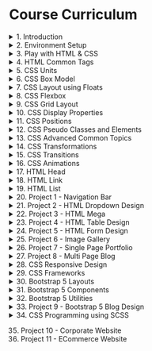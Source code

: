 # Course Curriculum

<details>
<summary>1. Introduction</summary>

- 1.1 [Welcome - Web Design Master Class](https://www.youtube.com/watch?v=1RzKcWEpb5Q)
- 1.2 [Important Announcement | Upload Schedule | Support | GitHub Contribution](https://www.youtube.com/watch?v=usrIIEDBrJU&ab_channel=StackLearner)
  </details>
  <details>
  <summary>2. Environment Setup</summary>

  - 2.1 [Environment Setup Introduction](https://www.youtube.com/watch?v=MR-gmUDhmcU)
  - 2.2 [Install Google Chrome Browser](https://www.youtube.com/watch?v=o6G5Guhh9Tw)
  - 2.3 [Chrome Extensions for Web Designers](https://www.youtube.com/watch?v=TTH0LNmRUYg)
    - 2.3.1 [WhatFont](https://chrome.google.com/webstore/detail/whatfont/jabopobgcpjmedljpbcaablpmlmfcogm)
    - 2.3.1 (Issue Solved) [Issue Fixed - Google Chrome CSS Overview](https://www.youtube.com/watch?v=BKRGuvIgv4Q&list=PL_XxuZqN0xVBPhR5bjBIKyBjTo8pK99gN&index=6&ab_channel=StackLearner)
    - 2.3.2 [ColorZilla](https://chrome.google.com/webstore/detail/colorzilla/bhlhnicpbhignbdhedgjhgdocnmhomnp)
    - 2.3.3 [Page Ruler Redux](https://chrome.google.com/webstore/detail/page-ruler-redux/giejhjebcalaheckengmchjekofhhmal)
    - 2.3.4 [CSS Viewer](https://chrome.google.com/webstore/detail/cssviewer/ggfgijbpiheegefliciemofobhmofgce)
  - 2.4 [Install Visual Studio Code](https://www.youtube.com/watch?v=PhG4XkHawQ4)
  - 2.5 [Important VSCode Extensions](https://www.youtube.com/watch?v=MH5rzixj9OI)
    - 2.5.1 [Auto Close Tag](https://marketplace.visualstudio.com/items?itemName=formulahendry.auto-close-tag)
    - 2.5.2 [Auto Rename Tag](https://marketplace.visualstudio.com/items?itemName=formulahendry.auto-rename-tag)
    - 2.5.3 [Bootstrap 4, Font awesome 4](https://marketplace.visualstudio.com/items?itemName=thekalinga.bootstrap4-vscode) or (for Bootstrap 5) [Bootstrap 5 & Font awesome Snippets](https://marketplace.visualstudio.com/items?itemName=HansUXdev.bootstrap5-snippets)
    - 2.5.4 [Code Runner](https://marketplace.visualstudio.com/items?itemName=formulahendry.code-runner)
    - 2.5.5 [Code Spell Checker](https://marketplace.visualstudio.com/items?itemName=streetsidesoftware.code-spell-checker)
    - 2.5.6 [Color Highlight](https://marketplace.visualstudio.com/items?itemName=naumovs.color-highlight)
    - 2.5.7 [Git History](https://marketplace.visualstudio.com/items?itemName=donjayamanne.githistory)
    - 2.5.8 [GitLens - Git supercharged](https://marketplace.visualstudio.com/items?itemName=eamodio.gitlens)
    - 2.5.9 [IntelliSense for CSS class names in HTML](https://marketplace.visualstudio.com/items?itemName=Zignd.html-css-class-completion)
    - 2.5.10 [Live Server](https://marketplace.visualstudio.com/items?itemName=ritwickdey.LiveServer)
    - 2.5.11 [Lorem ipsum](https://marketplace.visualstudio.com/items?itemName=Tyriar.lorem-ipsum) _VScode(Emmet) already has this feature. Type lorem and number of word and hit tab. Example. lorem100_
    - 2.5.12 (File Icon Theme) [Material Icon Theme](https://marketplace.visualstudio.com/items?itemName=PKief.material-icon-theme)
    - 2.5.13 [Open in Browser](https://marketplace.visualstudio.com/items?itemName=techer.open-in-browser)
    - 2.5.14 [Prettier - Code formatter](https://marketplace.visualstudio.com/items?itemName=esbenp.prettier-vscode)
    - 2.5.15 (File Icon Theme) [vscode-icons](https://marketplace.visualstudio.com/items?itemName=vscode-icons-team.vscode-icons)
    - 2.5.16 (Theme) [Dracula Official](https://marketplace.visualstudio.com/items?itemName=dracula-theme.theme-dracula)
    - 2.5.17 (Font) [Fira Code](https://github.com/tonsky/FiraCode/releases/download/6.2/Fira_Code_v6.2.zip)
    - 2.5.18 Goto Settings > search "font family" > set font to "Fira Code" (without quote)
    - 2.5.19 Goto Settings > search "font ligature" > open in json > set "editor.fontLigatures": true
  - 2.6 [Install Git to Your Machine](https://www.youtube.com/watch?v=_7jGXE17a-U)
  - 2.7 [Install NodeJS to Your Machine](https://www.youtube.com/watch?v=kCl3tVVvNlY)
  - 2.8 [Install Windows Terminal 1.0](https://www.youtube.com/watch?v=HtMXdGbwPFQ)
  - 2.9 [Install Postman - A REST API Client](https://www.youtube.com/watch?v=62lbTrdGk_A)
  </details>

<details>
<summary>3. Play with HTML & CSS</summary>

- 3.1 [Introduction of play with HTML and CSS chapter](https://www.youtube.com/watch?v=3B57A0EYDUQ)
- 3.2 [What is html](https://www.youtube.com/watch?v=ykMSs4AsGLo)
- 3.3 [How to write html code](https://www.youtube.com/watch?v=RCiOk_OyNH0)
- 3.4 [HTML attribute](https://www.youtube.com/watch?v=t5FNH0U-jMw)
- 3.5 [What is CSS](https://www.youtube.com/watch?v=9LU3XL6tYzI)
- 3.6 [How to style HTML using CSS](https://www.youtube.com/watch?v=in9JKql82iE)
- 3.7 [How to link external CSS file](https://www.youtube.com/watch?v=qP6tAsDqwzM)
- 3.8 [Common CSS selectors](https://www.youtube.com/watch?v=nVZhBk3YYFU)
- 3.9 [How to link Google Font](https://www.youtube.com/watch?v=Rb_GY4Z9VtI)
- 3.10 [Create a section using div tag](https://www.youtube.com/watch?v=2Qnpv3eAyPI)
  </details>

<details>
<summary>4. HTML Common Tags</summary>

- 4.1 [Two Types of HTML Elements](https://youtu.be/jBPFnfIm214)
- 4.2 [HTML Inline Elements](https://youtu.be/cLUvWS7-prc)
- 4.3 [HTML Block Elements](https://youtu.be/8qvN7UEc38I)
- 4.4 [HTML5 Semantic Elements](https://youtu.be/28j5Il7meRQ)

</details>

<details>
<summary>5. CSS Units</summary>

- 5.1 [Type of CSS Units](https://youtu.be/TO8xqjNZrWQ)
- 5.2 [CSS Absolute Length Units](https://youtu.be/tFEIlhYdtnQ)
- 5.3 [CSS Relative Length Units](https://youtu.be/41HjfoeUdAg)

</details>

<details>
<summary>6. CSS Box Model</summary>

- 6.1 [What is box model](https://www.youtube.com/watch?v=9CTO44q92CE)
- 6.2 [Box model in action](https://www.youtube.com/watch?v=G_qNcfGVwpU)
- 6.3 [Box sizing border box](https://www.youtube.com/watch?v=aYWGm1Tmv3M&list=PL_XxuZqN0xVBPhR5bjBIKyBjTo8pK99gN&index=32)

</details>

<details>
<summary>7. CSS Layout using Floats</summary>

- 7.1 [How to Place Two Divs Side by Side](https://www.youtube.com/watch?v=b5ftua7iNfI)
- 7.2 [Float Creates an Invisible Layers](https://www.youtube.com/watch?v=AFD1eBe-at0)
- 7.3 [Understand Floats and Clearfix](https://www.youtube.com/watch?v=9KK-kUKiK1s)
- 7.4 [How to Position Image Inside Text](https://www.youtube.com/watch?v=rik9W1S3Y84)
</details>

<details>

<summary>8. CSS Flexbox</summary>

- 8.1 [Understand CSS Flexbox](https://www.youtube.com/watch?v=fwZdP8Li-fs)
- 8.2 [Understand CSS Flex Container](https://www.youtube.com/watch?v=2577GpqKrKE)
- 8.3 [CSS Flex Container Properties](https://www.youtube.com/watch?v=zXEd_fqVAWc)
- 8.4 [Explore CSS Flex Items](https://www.youtube.com/watch?v=UUtEjDb9sfI)
</details>

<details>

<summary>9. CSS Grid Layout</summary>

- 9.1 [Understand CSS Grid Layout in Bangla](https://www.youtube.com/watch?v=D91Us3bM_2g&list=PL_XxuZqN0xVBPhR5bjBIKyBjTo8pK99gN&index=41)
</details>

<details>

<summary>10. CSS Display Properties</summary>

- 10.1 [What Is Display Property](https://youtu.be/vlhofYF5LLM)
- 10.2 [Understand Inline Element And Block Element In CSS](https://youtu.be/JLYJOE4MjCg)
- 10.3 [Understand CSS Inline Block In Details](https://youtu.be/Q7CRFgOIr7A)
- 10.4 [Display None And Visibility Hidden Property In CSS](https://youtu.be/xx14Q_kuO4s)

</details>

<details>

<summary>11. CSS Positions</summary>

- 11.1 [What Is Position In CSS](https://youtu.be/OAMbp_q6DwI)
- 11.2 [Understand Fixed Position In CSS](https://youtu.be/arePWP5GIjE)
- 11.3 [Understand Relative Position In CSS](https://youtu.be/Pw9XasFwCXo)
- 11.4 [Absolute Position In CSS](https://youtu.be/pB0geN7JO8s)
- 11.5 [Z-Index In CSS](https://youtu.be/gVG6CkMfITA)
- 11.6 [Z - Index Problem Resolved](https://youtu.be/1tFUdidlT4U)
- 11.7 [Sticky Position In CSS](https://youtu.be/8pA4u6FxZYU)
- 11.8 [Understand CSS Overflow Property](https://youtu.be/MU3r-NqjfoI)

</details>

<details>

<summary>12. CSS Pseudo Classes and Elements</summary>

- 12.1 [Understand Pseudo Classes & Pseudo Elements](https://youtu.be/4jWUdOJ-WvE)
- 12.2 [CSS Common Pseudo Classes In Bangla](https://youtu.be/7uug_4hx0eU)
- 12.3 [CSS Before & After Pseudo Elements In Bangla](https://youtu.be/PPxajhZBw5g)
- 12.4 [CSS First Letter, First Line, Marker & Selection](https://youtu.be/XMTaDlHgNEo)
</details>

<details>

<summary>13. CSS Advanced Common Topics</summary>

- 13.1 [CSS Rounded Corner | Advance CSS Common Topic](https://www.youtube.com/watch?v=0D6-kNwxzcA&list=PL_XxuZqN0xVBPhR5bjBIKyBjTo8pK99gN&index=58)
- 13.2 [CSS Background | Advance CSS Common Topic](https://www.youtube.com/watch?v=7jRmRIWEUpk&list=PL_XxuZqN0xVBPhR5bjBIKyBjTo8pK99gN&index=59)
- 13.3 [CSS Colors | Advance CSS Common Topic](https://www.youtube.com/watch?v=WihiVsCuPAI&list=PL_XxuZqN0xVBPhR5bjBIKyBjTo8pK99gN&index=60)
- 13.4 [CSS Gradients | Advance CSS Common Topic](https://www.youtube.com/watch?v=llt_CGEpSUU&list=PL_XxuZqN0xVBPhR5bjBIKyBjTo8pK99gN&index=61)
- 13.5 [CSS Box Shadow | Advance CSS Common Topic](https://www.youtube.com/watch?v=QVrfkV66SZA&list=PL_XxuZqN0xVBPhR5bjBIKyBjTo8pK99gN&index=62)
- 13.6 [CSS Object Fit Property | Advance CSS Common Topic](https://www.youtube.com/watch?v=lRaNEn0enhA&list=PL_XxuZqN0xVBPhR5bjBIKyBjTo8pK99gN&index=63)
</details>

<details>

<summary>14. CSS Transformations</summary>

- 14.1 [ What is CSS Transform](https://www.youtube.com/watch?v=j2IMdv96kYo&list=PL_XxuZqN0xVBPhR5bjBIKyBjTo8pK99gN&index=64)
- 14.2 [Position Element With CSS Translate Property](https://www.youtube.com/watch?v=K-BdDtKLCQ8&list=PL_XxuZqN0xVBPhR5bjBIKyBjTo8pK99gN&index=65)
- 14.3 [Understand CSS Rotation](https://www.youtube.com/watch?v=gIosNV6Vh88&list=PL_XxuZqN0xVBPhR5bjBIKyBjTo8pK99gN&index=66)
- 14.4 [Understand CSS Scale Property](https://www.youtube.com/watch?v=a_7af6aBILk&list=PL_XxuZqN0xVBPhR5bjBIKyBjTo8pK99gN&index=67)
- 14.5 [Skew Element With CSS Skew Property](https://www.youtube.com/watch?v=PnbzSwcDeiM&list=PL_XxuZqN0xVBPhR5bjBIKyBjTo8pK99gN&index=68)
- 14.6 [Understand CSS Matrix Property](https://www.youtube.com/watch?v=uMBMqQcYDL8&list=PL_XxuZqN0xVBPhR5bjBIKyBjTo8pK99gN&index=69)
- 14.7 [Transform Element With CSS 3D Transformation Property](https://www.youtube.com/watch?v=080QXdms2cA&list=PL_XxuZqN0xVBPhR5bjBIKyBjTo8pK99gN&index=70)
</details>

<details>

<summary>15. CSS Transitions</summary>

- 15.1 [CSS Transition Property](https://www.youtube.com/watch?v=nx_nPUBTjGQ&list=PL_XxuZqN0xVBPhR5bjBIKyBjTo8pK99gN&index=71)
- 15.2 [CSS Transition Timing Function](https://www.youtube.com/watch?v=bFSWyeTo74g&list=PL_XxuZqN0xVBPhR5bjBIKyBjTo8pK99gN&index=72)
- 15.3 [Cubic Bazier Function](https://www.youtube.com/watch?v=eZhUuMTMPWo&list=PL_XxuZqN0xVBPhR5bjBIKyBjTo8pK99gN&index=73)
</details>

<details>

<summary>16. CSS Animations</summary>

- 16.1 [Let's Explore CSS Animations](https://www.youtube.com/watch?v=78oY7YN1mxY&list=PL_XxuZqN0xVBPhR5bjBIKyBjTo8pK99gN&index=74)
- 16.2 [Iteration And Direction In CSS Animation](https://www.youtube.com/watch?v=Kj1tbIr4_DE&list=PL_XxuZqN0xVBPhR5bjBIKyBjTo8pK99gN&index=75)
- 16.3 [Fill Mode In CSS Animation](https://www.youtube.com/watch?v=KPNTSqFes4s&list=PL_XxuZqN0xVBPhR5bjBIKyBjTo8pK99gN&index=76)
- 16.4 [CSS Animation Shorthand](https://www.youtube.com/watch?v=J5U-U1z13hw&list=PL_XxuZqN0xVBPhR5bjBIKyBjTo8pK99gN&index=77)
</details>

<details>

<summary>17. HTML Head </summary>

- 17.1 [HTML Head & Meta Tags](https://www.youtube.com/watch?v=ME-yHsG1TlU&list=PL_XxuZqN0xVBPhR5bjBIKyBjTo8pK99gN&index=78)
</details>

<details>

<summary>18. HTML Link</summary>

- [Different States of HTML Links](https://www.youtube.com/watch?v=H_LCWNDvEJo&list=PL_XxuZqN0xVBPhR5bjBIKyBjTo8pK99gN&index=79)
</details>

<details>

<summary>19. HTML List</summary>

- 19.1 [Understand HTML Lists](https://www.youtube.com/watch?v=MSZu-uPJmUY&list=PL_XxuZqN0xVBPhR5bjBIKyBjTo8pK99gN&index=80)
- 19.2 [Understand HTML Ordered Lists](https://www.youtube.com/watch?v=FhclIce0L3A&list=PL_XxuZqN0xVBPhR5bjBIKyBjTo8pK99gN&index=81)
- 19.3 [Understand HTML Unordered Lists](https://www.youtube.com/watch?v=uUyzuDuj_A0&list=PL_XxuZqN0xVBPhR5bjBIKyBjTo8pK99gN&index=82)
- 19.4 [Understand HTML Description Lists](https://www.youtube.com/watch?v=igsY29swrQk&list=PL_XxuZqN0xVBPhR5bjBIKyBjTo8pK99gN&index=83)
</details>

<details>

<summary>20. Project 1 - Navigation Bar</summary>

- 20.1 [Create Navigation Bar Markup](https://www.youtube.com/watch?v=dP-SYFn0REI&list=PL_XxuZqN0xVBPhR5bjBIKyBjTo8pK99gN&index=84)
- 20.2 [Add Style To navbar](https://www.youtube.com/watch?v=ry5SpWzbAW4&list=PL_XxuZqN0xVBPhR5bjBIKyBjTo8pK99gN&index=85)
- 20.3 [Create Navigation Bar Brand Design](https://www.youtube.com/watch?v=Wvr6LgjTxaE&list=PL_XxuZqN0xVBPhR5bjBIKyBjTo8pK99gN&index=86)
- 20.4 [Create Navbar Left Side Menu](https://www.youtube.com/watch?v=2ZxArSIlMtE&list=PL_XxuZqN0xVBPhR5bjBIKyBjTo8pK99gN&index=87)
- 20.5 [Create Navbar Right Side Menu](https://www.youtube.com/watch?v=aky8Ak_LoP4&list=PL_XxuZqN0xVBPhR5bjBIKyBjTo8pK99gN&index=88)
</details>

<details>

<summary>21. Project 2 - HTML Dropdown Design</summary>

- 21.1 [Create Dropdown Markup](https://www.youtube.com/watch?v=kk7oDhT_BVs&list=PL_XxuZqN0xVBPhR5bjBIKyBjTo8pK99gN&index=89)
- 21.2 [Create Dropdown Base Design](https://www.youtube.com/watch?v=19hyv__dXxY&list=PL_XxuZqN0xVBPhR5bjBIKyBjTo8pK99gN&index=90)
- 21.3 [Dropdown Item Design](https://www.youtube.com/watch?v=qvGNRvouzOA&list=PL_XxuZqN0xVBPhR5bjBIKyBjTo8pK99gN&index=91)
</details>

<details>

<summary>22. Project 3 - HTML Mega</summary>

- 22.1 [Setup Dropdown Menu](https://www.youtube.com/watch?v=rE8J5G36r54&list=PL_XxuZqN0xVBPhR5bjBIKyBjTo8pK99gN&index=93)
- 22.2 [Structure Mega Menu](https://www.youtube.com/watch?v=yFpSERXLtn4&list=PL_XxuZqN0xVBPhR5bjBIKyBjTo8pK99gN&index=94)
- 22.3 [Style Mega Menu](https://www.youtube.com/watch?v=k4lUe18zcrQ&list=PL_XxuZqN0xVBPhR5bjBIKyBjTo8pK99gN&index=95)
</details>

<details>

<summary>23. Project 4 - HTML Table Design</summary>

- 23.1 [Understand HTML Table](https://www.youtube.com/watch?v=EFZ90ePfbPM&list=PL_XxuZqN0xVBPhR5bjBIKyBjTo8pK99gN&index=96)
- 23.2 [Markup Table Element](https://www.youtube.com/watch?v=eTJ6OuGIjGk&list=PL_XxuZqN0xVBPhR5bjBIKyBjTo8pK99gN&index=97)
- 23.3 [Style Table Element](https://www.youtube.com/watch?v=kxS-bQ19bQg&list=PL_XxuZqN0xVBPhR5bjBIKyBjTo8pK99gN&index=98)

</details>

<details>

<summary>24. Project 5 - HTML Form Design</summary>

- 24.1 [HTML Form And Attributes](https://www.youtube.com/watch?v=k5_nGx_2Bj4&list=PL_XxuZqN0xVBPhR5bjBIKyBjTo8pK99gN&index=99)
- 24.2 [HTML Form Elements](https://www.youtube.com/watch?v=WaSsWaBNoZI&list=PL_XxuZqN0xVBPhR5bjBIKyBjTo8pK99gN&index=100)
- 24.3 [Explore HTML Input Types](https://www.youtube.com/watch?v=gyP47q7Esc8&list=PL_XxuZqN0xVBPhR5bjBIKyBjTo8pK99gN&index=101)
- 24.4 [Let's Create A Simple Form](https://www.youtube.com/watch?v=BwtKYolcjQI&list=PL_XxuZqN0xVBPhR5bjBIKyBjTo8pK99gN&index=102)
- 24.5 [Let's Markup A Complex Form](https://www.youtube.com/watch?v=Z3YKcJAflmk&list=PL_XxuZqN0xVBPhR5bjBIKyBjTo8pK99gN&index=103)
- 24.6 [Complex Form Design ](https://www.youtube.com/watch?v=Ed_bEOkYeL4&list=PL_XxuZqN0xVBPhR5bjBIKyBjTo8pK99gN&index=104)
</details>

<details>

<summary>25. Project 6 - Image Gallery</summary>

- 25.1 [Let's Create Simple Image Gallery Project](https://www.youtube.com/watch?v=DMUmNTAyaZM&list=PL_XxuZqN0xVBPhR5bjBIKyBjTo8pK99gN&index=105)
- 25.2 [Center Align The Gallery](https://www.youtube.com/watch?v=36Ern2oS2Ms&list=PL_XxuZqN0xVBPhR5bjBIKyBjTo8pK99gN&index=106)
- 25.3 [Stretch Gallery Images](https://www.youtube.com/watch?v=ETYkxu5FI4Y&list=PL_XxuZqN0xVBPhR5bjBIKyBjTo8pK99gN&index=107)
- 25.4 [Masonry Image Gallery](https://www.youtube.com/watch?v=2AEuxHBZuqs&list=PL_XxuZqN0xVBPhR5bjBIKyBjTo8pK99gN&index=108)
</details>

<details>

<summary>26. Project 7 - Single Page Portfolio</summary>

- 26.1 [Single Page Portfolio Project Intro](https://www.youtube.com/watch?v=0w-xo0jrT6I&list=PL_XxuZqN0xVBPhR5bjBIKyBjTo8pK99gN&index=109)
- 26.2 [Project Part 1 - Planing On Figma](https://www.youtube.com/watch?v=Zh9gYGr1tRM&list=PL_XxuZqN0xVBPhR5bjBIKyBjTo8pK99gN&index=110)
- 26.3 [Single Page Portfolio Project Part 2](https://www.youtube.com/watch?v=lb-gB9Pamp4&list=PL_XxuZqN0xVBPhR5bjBIKyBjTo8pK99gN&index=111)
- 26.4 [Single Page Portfolio Project Part 3](https://www.youtube.com/watch?v=fOwdICigcYA&list=PL_XxuZqN0xVBPhR5bjBIKyBjTo8pK99gN&index=112)
- 26.5 [Single Page Portfolio Project Part 4](https://www.youtube.com/watch?v=veUzE1apDYc&list=PL_XxuZqN0xVBPhR5bjBIKyBjTo8pK99gN&index=113)
</details>

<details>

<summary>27. Project 8 - Multi Page Blog</summary>

- 27.1 [Multi Page Blog Navigation Bar ](https://www.youtube.com/watch?v=Ux6g-zKTaEs&list=PL_XxuZqN0xVBPhR5bjBIKyBjTo8pK99gN&index=114)
- 27.2 [Multi Page Blog Project Footer & Layout](https://www.youtube.com/watch?v=bC82m_6PXXU&list=PL_XxuZqN0xVBPhR5bjBIKyBjTo8pK99gN&index=115)
- 27.3 [Multi Page Blog- Home Page & Blog Page](https://www.youtube.com/watch?v=HcTcOl55jlI&list=PL_XxuZqN0xVBPhR5bjBIKyBjTo8pK99gN&index=116)
- 27.4 [Multi-Page Blog Project Details page](https://www.youtube.com/watch?v=VFN56uHQkNU&list=PL_XxuZqN0xVBPhR5bjBIKyBjTo8pK99gN&index=117)
- 27.5 [Multi Page Blog Project Contact Form](https://www.youtube.com/watch?v=2o7DEF96PUk&list=PL_XxuZqN0xVBPhR5bjBIKyBjTo8pK99gN&index=118)
</details>

<details>

<summary>28. CSS Responsive Design</summary>

- 28.1 [What is Responsive Web Design](https://www.youtube.com/watch?v=XdGtXO7CBEo&list=PL_XxuZqN0xVBPhR5bjBIKyBjTo8pK99gN&index=119)
- 28.2 [How To Design Responsive Website](https://www.youtube.com/watch?v=NYNJFmBLaLo&list=PL_XxuZqN0xVBPhR5bjBIKyBjTo8pK99gN&index=120)
- 28.3 [Let’s Understand Viewport](https://www.youtube.com/watch?v=o8ifDE9aKDI&list=PL_XxuZqN0xVBPhR5bjBIKyBjTo8pK99gN&index=121)
- 28.4 [Understand CSS Media Query](https://www.youtube.com/watch?v=Z5pqg8RDbNE&list=PL_XxuZqN0xVBPhR5bjBIKyBjTo8pK99gN&index=122)
- 28.5 [Understand Responsive Flexbox](https://www.youtube.com/watch?v=AoX6EAaMsUw&list=PL_XxuZqN0xVBPhR5bjBIKyBjTo8pK99gN&index=123)
</details>

<details>

<summary>29. CSS Frameworks</summary>

- 29.1 [Our Own CSS Framework](https://www.youtube.com/watch?v=ukdgf2Qp-5E&list=PL_XxuZqN0xVBPhR5bjBIKyBjTo8pK99gN&index=124)
- 29.2 [What is CSS Framework](https://www.youtube.com/watch?v=67dBBhNOqHo&list=PL_XxuZqN0xVBPhR5bjBIKyBjTo8pK99gN&index=125)
- 29.3 [Top 5 CSS Frameworks](https://www.youtube.com/watch?v=mfXfy6egNIk&list=PL_XxuZqN0xVBPhR5bjBIKyBjTo8pK99gN&index=126)
- 29.4 [Let’s Understand Bootstrap](https://www.youtube.com/watch?v=Fxf0pP6yr0o&list=PL_XxuZqN0xVBPhR5bjBIKyBjTo8pK99gN&index=127)
</details>

<details>

<summary>30. Bootstrap 5 Layouts</summary>

- 30.1 [Bootstrap 5 Breakpoint](https://www.youtube.com/watch?v=7Q3fWkVuTfg&list=PL_XxuZqN0xVBPhR5bjBIKyBjTo8pK99gN&index=128)
- 30.2 [Bootstrap 5 Containers](https://www.youtube.com/watch?v=T_YFgXHM7QQ&list=PL_XxuZqN0xVBPhR5bjBIKyBjTo8pK99gN&index=129)
- 30.3 [Bootstrap Grid System](https://www.youtube.com/watch?v=stXOiisKkYM&list=PL_XxuZqN0xVBPhR5bjBIKyBjTo8pK99gN&index=130)
- 30.4 [Responsive Grid Design](https://www.youtube.com/watch?v=ihkrs-SCGKY&list=PL_XxuZqN0xVBPhR5bjBIKyBjTo8pK99gN&index=131)
</details>

<details>

<summary>31. Bootstrap 5 Components</summary>

- 31.1 [Bootstrap 5 Navbar Components](https://www.youtube.com/watch?v=gCjS8vgZ3XE&list=PL_XxuZqN0xVBPhR5bjBIKyBjTo8pK99gN&index=132)
- 31.2 [Bootstrap 5 Card Components](https://www.youtube.com/watch?v=6GDqAh0HDes&list=PL_XxuZqN0xVBPhR5bjBIKyBjTo8pK99gN&index=133)
- 31.3 [Bootstrap 5 List Group Component](https://www.youtube.com/watch?v=mpgkG6TOwnI&list=PL_XxuZqN0xVBPhR5bjBIKyBjTo8pK99gN&index=134)
- 31.4 [Bootstrap 5 Table Component](https://www.youtube.com/watch?v=6fkWC9qGGzw&list=PL_XxuZqN0xVBPhR5bjBIKyBjTo8pK99gN&index=135)
- 31.5 [Bootstrap 5 Form Component](https://www.youtube.com/watch?v=wGB75nFrRg8&list=PL_XxuZqN0xVBPhR5bjBIKyBjTo8pK99gN&index=136)
</details>

<details>

<summary>32. Bootstrap 5 Utilities</summary>

- 32.1 [Overview of Bootstrap Utilities](https://www.youtube.com/watch?v=4CDf7hnpzjU&list=PL_XxuZqN0xVBPhR5bjBIKyBjTo8pK99gN&index=137)
</details>

<details>

<summary>33. Project 9 - Bootstrap 5 Blog Design</summary>

- 33.1 [Blog Design With Bootstrap 5 - Project Overview](https://www.youtube.com/watch?v=m17YGiQWvrA&list=PL_XxuZqN0xVBPhR5bjBIKyBjTo8pK99gN&index=138)
- 33.2 [Blog Design With Bootstrap 5 - Project Scaffolding](https://www.youtube.com/watch?v=PgzNKzIvDZA&list=PL_XxuZqN0xVBPhR5bjBIKyBjTo8pK99gN&index=139)
- 33.3 [Blog Design With Bootstrap 5 - Creating Navbar](https://www.youtube.com/watch?v=VnqJEtToKvQ&list=PL_XxuZqN0xVBPhR5bjBIKyBjTo8pK99gN&index=140)
- 33.4 [Blog Design With Bootstrap 5 - Creating Footer](https://www.youtube.com/watch?v=V1bBOwJi95Y&list=PL_XxuZqN0xVBPhR5bjBIKyBjTo8pK99gN&index=141)
- 33.5 [Blog Design With Bootstrap 5 - Create Featured Post Section](https://www.youtube.com/watch?v=Z1BECLisqSM&list=PL_XxuZqN0xVBPhR5bjBIKyBjTo8pK99gN&index=142)
- 33.6 [Blog Design With Bootstrap 5 - Main Content Layout](https://www.youtube.com/watch?v=uElT5qe5_XE&list=PL_XxuZqN0xVBPhR5bjBIKyBjTo8pK99gN&index=143)
- 33.7 [Blog Design With Bootstrap 5 - Recent Article Section](https://www.youtube.com/watch?v=eeU_fkrHxRQ&list=PL_XxuZqN0xVBPhR5bjBIKyBjTo8pK99gN&index=144)
- 33.8 [Blog Design With Bootstrap 5 - Homepage Sidebar](https://www.youtube.com/watch?v=rilmNIyXg9M&list=PL_XxuZqN0xVBPhR5bjBIKyBjTo8pK99gN&index=145)
- 33.9 [Blog Design With Bootstrap 5 - Article Page Design](https://www.youtube.com/watch?v=7TIRc6dR87A&list=PL_XxuZqN0xVBPhR5bjBIKyBjTo8pK99gN&index=146)
- 33.10 [Blog Design With Bootstrap 5 - Search Page Design](https://www.youtube.com/watch?v=V00G4lxztp0&list=PL_XxuZqN0xVBPhR5bjBIKyBjTo8pK99gN&index=147)
- 33.11 [Blog Design With Bootstrap 5 - About Page Design](https://www.youtube.com/watch?v=McMrgfTWXWs&list=PL_XxuZqN0xVBPhR5bjBIKyBjTo8pK99gN&index=148)
- 33.12 [Blog Design With Bootstrap 5 - Contact Page Design](youtube.com/watch?v=cqTYwkhoV3k&list=PL_XxuZqN0xVBPhR5bjBIKyBjTo8pK99gN&index=149)

</details>

<details>
<summary>34. CSS Programming using SCSS </summary>

- 34 [CSS Programming Using Sass](https://www.youtube.com/watch?v=N3HPS_kFBVI&list=PL_XxuZqN0xVBPhR5bjBIKyBjTo8pK99gN&index=150)
</details>

35. Project 10 - Corporate Website
36. Project 11 - ECommerce Website
